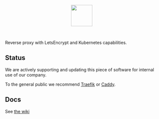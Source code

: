
<p align="center">
  <img src="https://storage.googleapis.com/altipla-external-files/logos/baster.png" height="70">
</p>
<br>

Reverse proxy with LetsEncrypt and Kubernetes capabilities.


## Status

We are actively supporting and updating this piece of software for internal use of our company.

To the general public we recommend [Traefik](https://traefik.io/) or [Caddy](https://caddyserver.com/).


## Docs

See [the wiki](https://github.com/altipla-consulting/baster/wiki)
